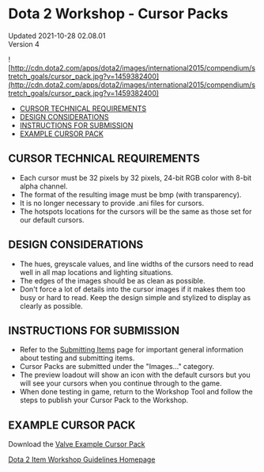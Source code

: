 # Dota 2 Workshop - Cursor Packs
Updated 2021-10-28 02.08.01  
Version 4  

![http://cdn.dota2.com/apps/dota2/images/international2015/compendium/stretch_goals/cursor_pack.jpg?v=1459382400](http://cdn.dota2.com/apps/dota2/images/international2015/compendium/stretch_goals/cursor_pack.jpg?v=1459382400)  
  

* [CURSOR TECHNICAL REQUIREMENTS ](#requirements)
* [DESIGN CONSIDERATIONS ](#design)
* [INSTRUCTIONS FOR SUBMISSION ](#submission)
* [EXAMPLE CURSOR PACK](#examples)

  
  
## [](id=requirements)
## CURSOR TECHNICAL REQUIREMENTS

* Each cursor must be 32 pixels by 32 pixels, 24-bit RGB color with 8-bit alpha channel.
* The format of the resulting image must be bmp (with transparency).
* It is no longer necessary to provide .ani files for cursors.
* The hotspots locations for the cursors will be the same as those set for our default cursors.

  
  
[](id=design)  
  
## DESIGN CONSIDERATIONS

* The hues, greyscale values, and line widths of the cursors need to read well in all map locations and lighting situations.
* The edges of the images should be as clean as possible.
* Don't force a lot of details into the cursor images if it makes them too busy or hard to read. Keep the design simple and stylized to display as clearly as possible.

  
  
[](id=submission)  
  
## INSTRUCTIONS FOR SUBMISSION

* Refer to the [Submitting Items](https://help.steampowered.com/en/faqs/view/3E00-D38F-B793-7384) page for important general information about testing and submitting items.
* Cursor Packs are submitted under the "Images..." category.
* The preview loadout will show an icon with the default cursors but you will see your cursors when you continue through to the game.
* When done testing in game, return to the Workshop Tool and follow the steps to publish your Cursor Pack to the Workshop.

  
  
[](id=examples)  
  
## EXAMPLE CURSOR PACK
Download the [Valve Example Cursor Pack](http://media.steampowered.com/apps/dota2/images/workshop/guidelines/cursors/example_valve_cursor_pack.zip)  
  
[Dota 2 Item Workshop Guidelines Homepage](http://www.dota2.com/workshop/)